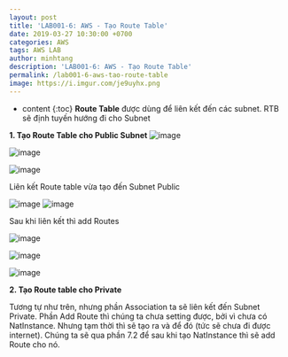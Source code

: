 ```yaml
---
layout: post
title: 'LAB001-6: AWS - Tạo Route Table'
date: 2019-03-27 10:30:00 +0700
categories: AWS
tags: AWS LAB
author: minhtang
description: 'LAB001-6: AWS - Tạo Route Table'
permalink: /lab001-6-aws-tao-route-table
image: https://i.imgur.com/je9uyhx.png
---
```


* content
{:toc}
**Route Table** được dùng để liên kết đến các subnet. RTB sẽ định tuyến hướng đi cho Subnet



**1. Tạo Route Table cho Public Subnet**
![image](https://user-images.githubusercontent.com/27756008/54732322-bfcc7980-4bc5-11e9-9feb-d95eb9d7ede2.png)

![image](https://user-images.githubusercontent.com/27756008/54732355-dd99de80-4bc5-11e9-80ea-e92218d07c08.png)

![image](https://user-images.githubusercontent.com/27756008/54732363-eb4f6400-4bc5-11e9-9a6b-ae0f22f7b832.png)

Liên kết Route table vừa tạo đến Subnet Public

![image](https://user-images.githubusercontent.com/27756008/54732391-10dc6d80-4bc6-11e9-854a-cecbb373eecc.png)
![image](https://user-images.githubusercontent.com/27756008/54732399-1a65d580-4bc6-11e9-9bb8-c1b45a6d3941.png)

Sau khi liên kết thì add Routes

![image](https://user-images.githubusercontent.com/27756008/54732489-a677fd00-4bc6-11e9-9ce0-243e95803010.png)

![image](https://user-images.githubusercontent.com/27756008/54732617-58172e00-4bc7-11e9-9370-84f00065b484.png)

![image](https://user-images.githubusercontent.com/27756008/54732628-61a09600-4bc7-11e9-8c25-00e218c971c5.png)

**2. Tạo Route table cho Private**

Tương tự như trên, nhưng phần Association ta sẽ liên kết đến Subnet Private.
Phần Add Route thì chúng ta chưa setting được, bởi vì chưa có NatInstance. Nhưng tạm thời thì sẽ tạo ra và để đó (tức sẽ chưa đi được internet). Chúng ta sẽ qua phần 7.2 để sau khi tạo NatInstance thì sẽ add Route cho nó.
